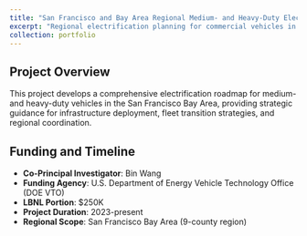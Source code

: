 ```yaml
---
title: "San Francisco and Bay Area Regional Medium- and Heavy-Duty Electrification Roadmap"
excerpt: "Regional electrification planning for commercial vehicles in the San Francisco Bay Area. <br/><strong>Funding:</strong> DOE Vehicle Technology Office, $250K (LBNL portion) as co-PI"
collection: portfolio
---
```


## Project Overview

This project develops a comprehensive electrification roadmap for medium- and heavy-duty vehicles in the San Francisco Bay Area, providing strategic guidance for infrastructure deployment, fleet transition strategies, and regional coordination.
<!-- 
## Regional Focus

### San Francisco Bay Area Context
* **Multi-County Region**: Coordination across 9 counties and numerous jurisdictions
* **Diverse Fleet Operations**: Port operations, last-mile delivery, regional freight, transit
* **Environmental Leadership**: Aggressive climate goals and air quality standards
* **Economic Significance**: Major logistics hub with significant freight movement

### Strategic Importance
* Model for urban freight electrification in complex metropolitan regions
* Integration with existing sustainability and transportation planning efforts
* Coordination between multiple air quality management districts
* Alignment with state and federal electrification policies

## Research Components

### Infrastructure Planning
* **Charging Network Design**: Optimal placement of charging infrastructure across the region
* **Grid Integration**: Assessment of electrical grid impacts and upgrade requirements
* **Multi-Use Facilities**: Shared charging infrastructure for different vehicle types
* **Technology Integration**: DC fast charging, depot charging, and wireless charging solutions

### Fleet Transition Analysis
* **Adoption Scenarios**: Multiple pathways for fleet electrification based on different policy and market conditions
* **Total Cost of Ownership**: Economic analysis for different vehicle classes and duty cycles
* **Fleet Operator Engagement**: Direct collaboration with major regional fleet operators
* **Financing Mechanisms**: Analysis of incentives, grants, and financing options

### Regional Coordination
* **Multi-Jurisdictional Planning**: Coordination framework for regional agencies and local governments
* **Policy Integration**: Alignment with existing transportation and air quality plans
* **Stakeholder Engagement**: Comprehensive outreach to industry, government, and community groups
* **Environmental Justice**: Ensuring equitable deployment and community benefits

## Technical Methodology

### Data Collection and Analysis
* Regional freight movement patterns and logistics network analysis
* Fleet operator surveys and technology adoption assessments
* Grid capacity and infrastructure requirement analysis
* Economic modeling and scenario development

### Modeling Frameworks
* **Spatial Analysis**: GIS-based optimization for infrastructure placement
* **Network Modeling**: Regional freight flow and charging demand analysis
* **Economic Assessment**: Lifecycle cost analysis and benefit-cost evaluation
* **Policy Simulation**: Impact analysis of different regulatory and incentive scenarios

## Key Deliverables

### Strategic Roadmap
* Phased deployment timeline with key milestones and targets
* Infrastructure investment priorities and sequencing
* Policy recommendations for regional and local agencies
* Implementation framework with roles and responsibilities

### Technical Resources
* Charging infrastructure siting tools and methodologies
* Fleet transition planning guides and decision support tools
* Economic analysis frameworks and cost-benefit assessment methods
* Best practices documentation and lessons learned

## Innovation Elements

### Regional Integration
* Comprehensive multi-county approach to infrastructure planning
* Integration of freight, transit, and delivery vehicle needs
* Coordination with port operations and intermodal facilities
* Alignment with regional housing and transportation planning

### Stakeholder Collaboration
* Public-private partnership development and facilitation
* Multi-agency coordination and planning integration
* Industry engagement and technology validation
* Community outreach and environmental justice considerations

## Expected Impact

### Regional Benefits
* **Air Quality Improvement**: Significant reduction in emissions from commercial vehicles
* **Economic Development**: Job creation in clean technology and infrastructure sectors
* **Technology Leadership**: Advancement of regional expertise in commercial vehicle electrification
* **Model Development**: Replicable approach for other metropolitan regions

### Policy Influence
* Input to regional transportation and air quality planning processes
* Support for state and federal policy development
* Best practices for multi-jurisdictional coordination
* Framework for regional infrastructure investment strategies

## Collaborative Network

### Key Partners
* **Metropolitan Transportation Commission (MTC)**: Regional transportation planning
* **Bay Area Air Quality Management District (BAAQMD)**: Air quality planning and regulation
* **Port of Oakland**: Freight operations and logistics coordination
* **Major Fleet Operators**: Industry insights and technology validation
* **Utility Partners**: Grid planning and infrastructure coordination -->

## Funding and Timeline

* **Co-Principal Investigator**: Bin Wang
* **Funding Agency**: U.S. Department of Energy Vehicle Technology Office (DOE VTO)
* **LBNL Portion**: $250K
* **Project Duration**: 2023-present
* **Regional Scope**: San Francisco Bay Area (9-county region)
